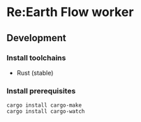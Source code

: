 # Re:Earth Flow worker

## Development

### Install toolchains
- Rust (stable)

### Install prerequisites

```console
cargo install cargo-make
cargo install cargo-watch
```
